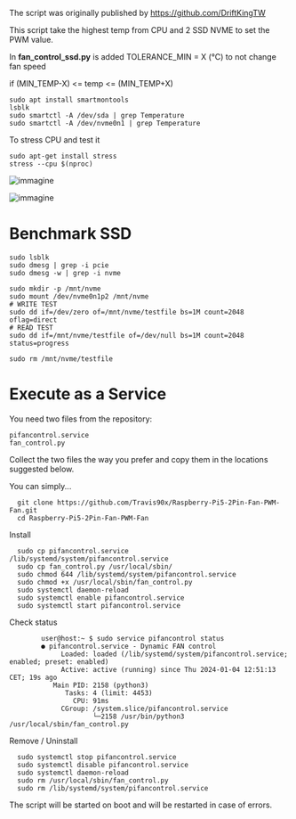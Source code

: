 The script was originally published by 
https://github.com/DriftKingTW

This script take the highest temp from CPU and 2 SSD NVME to set the PWM value.

In **fan_control_ssd.py** is added TOLERANCE_MIN = X (°C) to not change fan speed

if (MIN_TEMP-X) <= temp <= (MIN_TEMP+X)

```
sudo apt install smartmontools
lsblk
sudo smartctl -A /dev/sda | grep Temperature
sudo smartctl -A /dev/nvme0n1 | grep Temperature
```
To stress CPU and test it

```
sudo apt-get install stress
stress --cpu $(nproc)
```

![immagine](https://github.com/user-attachments/assets/b397c76b-bfbd-4916-a956-e86a77e3acdc)

![immagine](https://github.com/user-attachments/assets/f6bc26f9-1e00-4c0e-a029-9acf5b047fcc)


# Benchmark SSD
```
sudo lsblk
sudo dmesg | grep -i pcie
sudo dmesg -w | grep -i nvme	

sudo mkdir -p /mnt/nvme
sudo mount /dev/nvme0n1p2 /mnt/nvme
# WRITE TEST
sudo dd if=/dev/zero of=/mnt/nvme/testfile bs=1M count=2048 oflag=direct
# READ TEST
sudo dd if=/mnt/nvme/testfile of=/dev/null bs=1M count=2048 status=progress

sudo rm /mnt/nvme/testfile
```


# Execute as a Service

You need two files from the repository:

    pifancontrol.service
    fan_control.py

Collect the two files the way you prefer and copy them in the locations suggested below.

You can simply...
```
  git clone https://github.com/Travis90x/Raspberry-Pi5-2Pin-Fan-PWM-Fan.git
  cd Raspberry-Pi5-2Pin-Fan-PWM-Fan
```
Install
```
  sudo cp pifancontrol.service /lib/systemd/system/pifancontrol.service
  sudo cp fan_control.py /usr/local/sbin/
  sudo chmod 644 /lib/systemd/system/pifancontrol.service
  sudo chmod +x /usr/local/sbin/fan_control.py
  sudo systemctl daemon-reload
  sudo systemctl enable pifancontrol.service
  sudo systemctl start pifancontrol.service
```
Check status
```
        user@host:~ $ sudo service pifancontrol status
        ● pifancontrol.service - Dynamic FAN control
             Loaded: loaded (/lib/systemd/system/pifancontrol.service; enabled; preset: enabled)
             Active: active (running) since Thu 2024-01-04 12:51:13 CET; 19s ago
           Main PID: 2158 (python3)
              Tasks: 4 (limit: 4453)
                CPU: 91ms
             CGroup: /system.slice/pifancontrol.service
                     └─2158 /usr/bin/python3 /usr/local/sbin/fan_control.py
```
Remove / Uninstall
```
  sudo systemctl stop pifancontrol.service
  sudo systemctl disable pifancontrol.service
  sudo systemctl daemon-reload
  sudo rm /usr/local/sbin/fan_control.py
  sudo rm /lib/systemd/system/pifancontrol.service
```
The script will be started on boot and will be restarted in case of errors.
